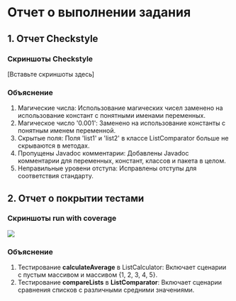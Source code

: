 # Отчет о выполнении задания

## 1. Отчет Checkstyle

### Скриншоты Checkstyle
[Вставьте скриншоты здесь]

### Объяснение
   1. Магические числа: Использование магических чисел заменено на 
использование констант с понятными именами переменных.
   2. Магическое число '0.001': Заменено на использование константы
с понятным именем переменной.
   3. Скрытые поля: Поля 'list1' и 'list2' в классе ListComparator
больше не скрываются в методах.
   4. Пропущены Javadoc комментарии: Добавлены Javadoc комментарии
для переменных, констант, классов и пакета в целом.
   5. Неправильные уровени отступа:
Исправлены отступы для соответствия стандарту.

## 2. Отчет о покрытии тестами

### Скриншоты run with coverage
![]((https://github.com/Grusheviy/Unit-tests/blob/dc2c78d4a651da0df1039204236d0985b6c12e18/Final_Task/list_average_comparator/images/Test_coverage.jpg))

### Объяснение
1. Тестирование **calculateAverage** в ListCalculator: 
Включает сценарии с пустым массивом и массивом {1, 2, 3, 4, 5}.
2. Тестирование **compareLists** в **ListComparator**:
Включает сценарии сравнения списков с различными средними значениями.
